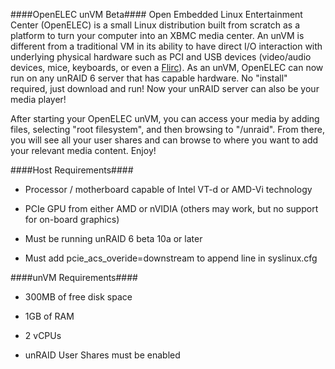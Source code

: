 ####OpenELEC unVM Beta####
Open Embedded Linux Entertainment Center (OpenELEC) is a small Linux distribution built from scratch as a platform to turn your computer into an XBMC media center.  An unVM is different from a traditional VM in its ability to have direct I/O interaction with underlying physical hardware such as PCI and USB devices (video/audio devices, mice, keyboards, or even a [Flirc](http://flirc.tv "Flirc")).  As an unVM, OpenELEC can now run on any unRAID 6 server that has capable hardware.  No "install" required, just download and run!  Now your unRAID server can also be your media player!

After starting your OpenELEC unVM, you can access your media by adding files, selecting "root filesystem", and then browsing to "/unraid".  From there, you will see all your user shares and can browse to where you want to add your relevant media content.  Enjoy!

####Host Requirements####
 - Processor / motherboard capable of Intel VT-d or AMD-Vi technology

 - PCIe GPU from either AMD or nVIDIA (others may work, but no support for on-board graphics)

 - Must be running unRAID 6 beta 10a or later

 - Must add pcie_acs_overide=downstream to append line in syslinux.cfg

####unVM Requirements####
 - 300MB of free disk space

 - 1GB of RAM

 - 2 vCPUs

 - unRAID User Shares must be enabled